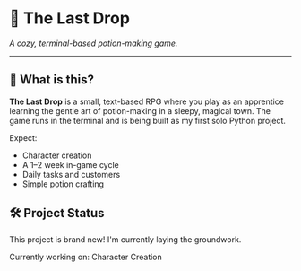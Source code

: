 # 🧪 The Last Drop

*A cozy, terminal-based potion-making game.*

---

## 🌿 What is this?

**The Last Drop** is a small, text-based RPG where you play as an apprentice learning the gentle art of potion-making in a sleepy, magical town. The game runs in the terminal and is being built as my first solo Python project.

Expect:
- Character creation
- A 1–2 week in-game cycle
- Daily tasks and customers
- Simple potion crafting

## 🛠 Project Status

This project is brand new! I'm currently laying the groundwork.

Currently working on: Character Creation

